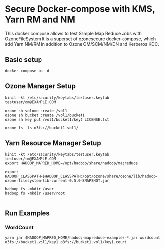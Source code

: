 <!---
  Licensed under the Apache License, Version 2.0 (the "License");
  you may not use this file except in compliance with the License.
  You may obtain a copy of the License at

   http://www.apache.org/licenses/LICENSE-2.0

  Unless required by applicable law or agreed to in writing, software
  distributed under the License is distributed on an "AS IS" BASIS,
  WITHOUT WARRANTIES OR CONDITIONS OF ANY KIND, either express or implied.
  See the License for the specific language governing permissions and
  limitations under the License. See accompanying LICENSE file.
-->
# Secure Docker-compose with KMS, Yarn RM and NM
This docker compose allows to test Sample Map Reduce Jobs with OzoneFileSystem
It is a superset of ozonesecure docker-compose, which add Yarn NM/RM in addition
to Ozone OM/SCM/NM/DN and Kerberos KDC. 

## Basic setup

```
docker-compose up -d
```

## Ozone Manager Setup

```
kinit -kt /etc/security/keytabs/testuser.keytab testuser/om@EXAMPLE.COM

ozone sh volume create /vol1
ozone sh bucket create /vol1/bucket1
ozone sh key put /vol1/bucket1/key1 LICENSE.txt

ozone fs -ls o3fs://bucket1.vol1/
```

## Yarn Resource Manager Setup
```
kinit -kt /etc/security/keytabs/testuser.keytab testuser/rm@EXAMPLE.COM
export HADOOP_MAPRED_HOME=/opt/hadoop/share/hadoop/mapreduce

export HADOOP_CLASSPATH=$HADOOP_CLASSPATH:/opt/ozone/share/ozone/lib/hadoop-ozone-filesystem-lib-current-0.5.0-SNAPSHOT.jar

hadoop fs -mkdir /user
hadoop fs -mkdir /user/root


```

## Run Examples

### WordCount

```
yarn jar $HADOOP_MAPRED_HOME/hadoop-mapreduce-examples-*.jar wordcount o3fs://bucket1.vol1/key1 o3fs://bucket1.vol1/key1.count 
```
